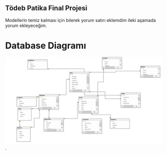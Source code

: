 ## Tödeb Patika Final Projesi

Modellerin temiz kalması için bilerek yorum satırı eklemdim ileki aşamada yorum ekleyeceğim.

# Database Diagramı
![alt text for screen readers](image.png "Text to show on mouseover").

